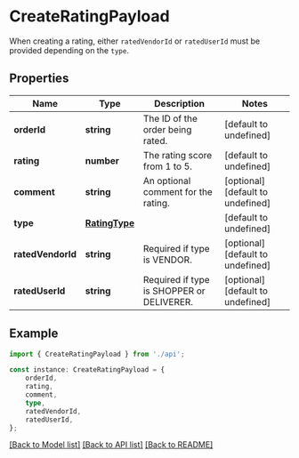 # CreateRatingPayload

When creating a rating, either `ratedVendorId` or `ratedUserId` must be provided depending on the `type`.

## Properties

Name | Type | Description | Notes
------------ | ------------- | ------------- | -------------
**orderId** | **string** | The ID of the order being rated. | [default to undefined]
**rating** | **number** | The rating score from 1 to 5. | [default to undefined]
**comment** | **string** | An optional comment for the rating. | [optional] [default to undefined]
**type** | [**RatingType**](RatingType.md) |  | [default to undefined]
**ratedVendorId** | **string** | Required if type is VENDOR. | [optional] [default to undefined]
**ratedUserId** | **string** | Required if type is SHOPPER or DELIVERER. | [optional] [default to undefined]

## Example

```typescript
import { CreateRatingPayload } from './api';

const instance: CreateRatingPayload = {
    orderId,
    rating,
    comment,
    type,
    ratedVendorId,
    ratedUserId,
};
```

[[Back to Model list]](../README.md#documentation-for-models) [[Back to API list]](../README.md#documentation-for-api-endpoints) [[Back to README]](../README.md)
